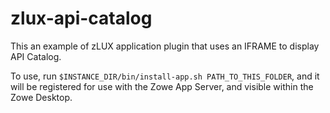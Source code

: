# zlux-api-catalog

This an example of zLUX application plugin that uses an IFRAME to display API Catalog.

To use, run `$INSTANCE_DIR/bin/install-app.sh PATH_TO_THIS_FOLDER`, and it will be registered for use with the Zowe App Server, and visible within the Zowe Desktop.
